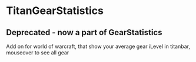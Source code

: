 # TitanGearStatistics

## Deprecated - now a part of GearStatistics

Add on for world of warcraft, that show your average gear iLevel in titanbar, mouseover to see all gear

